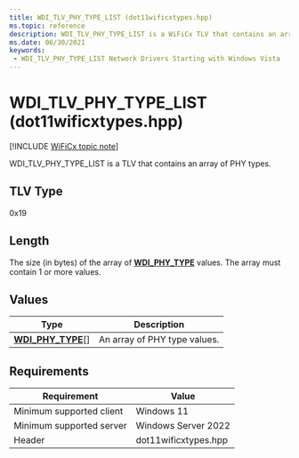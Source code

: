 ```yaml
---
title: WDI_TLV_PHY_TYPE_LIST (dot11wificxtypes.hpp)
ms.topic: reference
description: WDI_TLV_PHY_TYPE_LIST is a WiFiCx TLV that contains an array of PHY types.
ms.date: 06/30/2021
keywords:
 - WDI_TLV_PHY_TYPE_LIST Network Drivers Starting with Windows Vista
---
```


# WDI\_TLV\_PHY\_TYPE\_LIST (dot11wificxtypes.hpp)

[!INCLUDE [WiFiCx topic note](../includes/wificx-version-warning.md)]


WDI\_TLV\_PHY\_TYPE\_LIST is a TLV that contains an array of PHY types.

## TLV Type


0x19

## Length


The size (in bytes) of the array of [**WDI\_PHY\_TYPE**](/windows-hardware/drivers/ddi/dot11wificxtypes/ne-dot11wificxtypes-wdi_phy_type) values. The array must contain 1 or more values.

## Values


| Type                                            | Description                  |
|-------------------------------------------------|------------------------------|
| [**WDI\_PHY\_TYPE**](/windows-hardware/drivers/ddi/dot11wificxtypes/ne-dot11wificxtypes-wdi_phy_type)\[\] | An array of PHY type values. |

 

## Requirements

|Requirement|Value|
|--- |--- |
|Minimum supported client|Windows 11|
|Minimum supported server|Windows Server 2022|
|Header|dot11wificxtypes.hpp|

 

